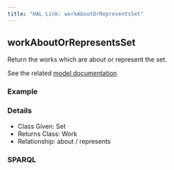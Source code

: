 ```yaml
---
title: "HAL Link: workAboutOrRepresentsSet"
---
```


## workAboutOrRepresentsSet

Return the works which are about or represent the set.

See the related [model documentation](/model/object/aboutness/#subject)

### Example




### Details

* Class Given: Set
* Returns Class: Work
* Relationship: about / represents


### SPARQL
```

```

